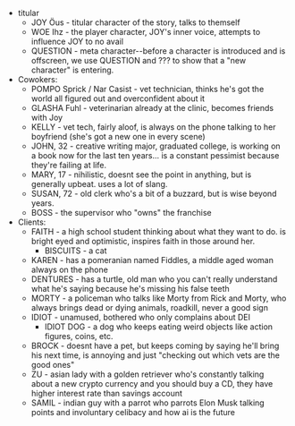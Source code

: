 - titular
    - JOY Öus - titular character of the story, talks to themself
    - WOE Ihz - the player character, JOY's inner voice, attempts to influence JOY to no avail
    - QUESTION - meta character--before a character is introduced and is offscreen, we use QUESTION and ??? to show that a "new character" is entering.
- Cowokers:
    - POMPO Sprick / Nar Casist - vet technician, thinks he's got the world all figured out and overconfident about it
    - GLASHA Fuhl - veterinarian already at the clinic, becomes friends with Joy
    - KELLY - vet tech, fairly aloof, is always on the phone talking to her boyfriend (she's got a new one in every scene)
    - JOHN, 32 - creative writing major, graduated college, is working on a book now for the last ten years... is a constant pessimist because they're failing at life.
    - MARY, 17 - nihilistic, doesnt see the point in anything, but is generally upbeat. uses a lot of slang.
    - SUSAN, 72 - old clerk who's a bit of a buzzard, but is wise beyond years.
    - BOSS - the supervisor who "owns" the franchise
- Clients:
    - FAITH - a high school student thinking about what they want to do. is bright eyed and optimistic, inspires faith in those around her.
        - BISCUITS - a cat
    - KAREN - has a pomeranian named Fiddles, a middle aged woman always on the phone
    - DENTURES - has a turtle, old man who you can't really understand what he's saying because he's missing his false teeth
    - MORTY - a policeman who talks like Morty from Rick and Morty, who always brings dead or dying animals, roadkill, never a good sign
    - IDIOT - unamused, bothered who only complains about DEI
        - IDIOT DOG - a dog who keeps eating weird objects like action figures, coins, etc.
    - BROCK - doesnt have a pet, but keeps coming by saying he'll bring his next time, is annoying and just "checking out which vets are the good ones"
    - ZU - asian lady with a golden retriever who's constantly talking about a new crypto currency and you should buy a CD, they have higher interest rate than savings account
    - SAMIL - indian guy with a parrot who parrots Elon Musk talking points and involuntary celibacy and how ai is the future

